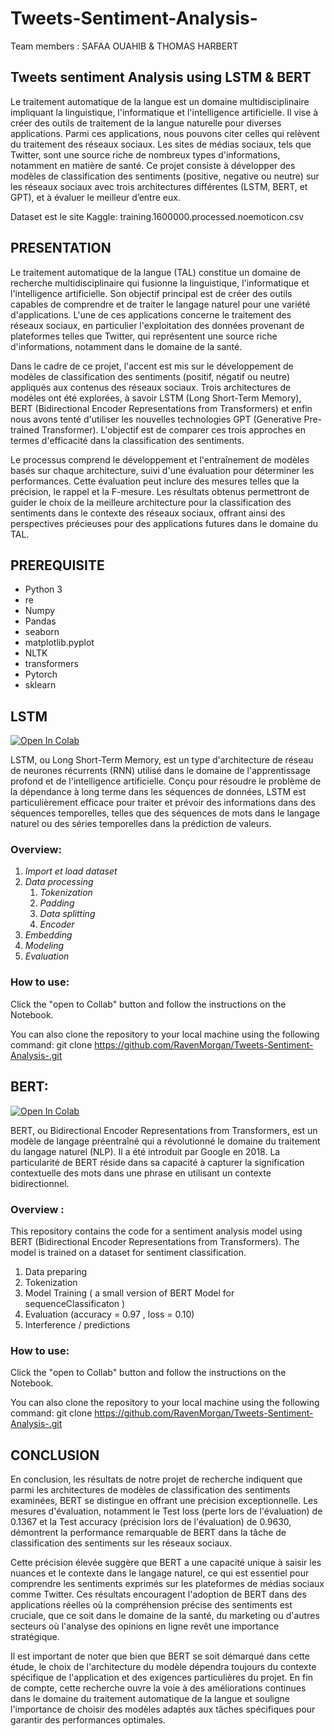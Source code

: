 # Tweets-Sentiment-Analysis-
Team members : SAFAA OUAHIB & THOMAS HARBERT

## Tweets sentiment Analysis using LSTM & BERT

Le traitement automatique de la langue est un domaine multidisciplinaire impliquant la linguistique, l'informatique et l'intelligence artificielle. Il vise à créer des outils de traitement de la langue naturelle pour diverses applications. Parmi ces applications, nous pouvons citer celles qui relèvent du traitement des réseaux sociaux. Les sites de médias sociaux, tels que Twitter, sont une source riche de nombreux types d'informations, notamment en matière de santé. Ce projet consiste à développer des modèles de classification des sentiments (positive, negative ou neutre) sur les réseaux sociaux avec trois architectures différentes (LSTM, BERT, et GPT), et à évaluer le meilleur d’entre eux.

Dataset est le site Kaggle:
training.1600000.processed.noemoticon.csv

## PRESENTATION

Le traitement automatique de la langue (TAL) constitue un domaine de recherche multidisciplinaire qui fusionne la linguistique, l'informatique et l'intelligence artificielle. Son objectif principal est de créer des outils capables de comprendre et de traiter le langage naturel pour une variété d'applications. L'une de ces applications concerne le traitement des réseaux sociaux, en particulier l'exploitation des données provenant de plateformes telles que Twitter, qui représentent une source riche d'informations, notamment dans le domaine de la santé.

Dans le cadre de ce projet, l'accent est mis sur le développement de modèles de classification des sentiments (positif, négatif ou neutre) appliqués aux contenus des réseaux sociaux. Trois architectures de modèles ont été explorées, à savoir LSTM (Long Short-Term Memory), BERT (Bidirectional Encoder Representations from Transformers) et enfin nous avons tenté d'utiliser les nouvelles technologies GPT (Generative Pre-trained Transformer). L'objectif est de comparer ces trois approches en termes d'efficacité dans la classification des sentiments.

Le processus comprend le développement et l'entraînement de modèles basés sur chaque architecture, suivi d'une évaluation pour déterminer les performances. Cette évaluation peut inclure des mesures telles que la précision, le rappel et la F-mesure. Les résultats obtenus permettront de guider le choix de la meilleure architecture pour la classification des sentiments dans le contexte des réseaux sociaux, offrant ainsi des perspectives précieuses pour des applications futures dans le domaine du TAL.

## PREREQUISITE
- Python 3
- re
- Numpy
- Pandas
- seaborn
- matplotlib.pyplot
- NLTK
- transformers
- Pytorch
- sklearn

## LSTM

[![Open In Colab](https://colab.research.google.com/assets/colab-badge.svg)](https://colab.research.google.com/github/RavenMorgan/Tweets-Sentiment-Analysis-/blob/main/Sentiments_Analysis_with_LSTM_Model.ipynb)

LSTM, ou Long Short-Term Memory, est un type d'architecture de réseau de neurones récurrents (RNN) utilisé dans le domaine de l'apprentissage profond et de l'intelligence artificielle. Conçu pour résoudre le problème de la dépendance à long terme dans les séquences de données, LSTM est particulièrement efficace pour traiter et prévoir des informations dans des séquences temporelles, telles que des séquences de mots dans le langage naturel ou des séries temporelles dans la prédiction de valeurs.

### Overview: 
1) *Import et load dataset*
2) *Data processing*
    1) *Tokenization*
    2) *Padding*
    3) *Data splitting*
    4) *Encoder*
7) *Embedding*
8) *Modeling*
9) *Evaluation*

### How to use:
Click the "open to Collab" button and follow the instructions on the Notebook.

You can also clone the repository to your local machine using the following command:
git clone https://github.com/RavenMorgan/Tweets-Sentiment-Analysis-.git


   
## BERT: 

[![Open In Colab](https://colab.research.google.com/assets/colab-badge.svg)](https://colab.research.google.com/github/RavenMorgan/Tweets-Sentiment-Analysis-/blob/main/Sentiments_Analysis_with_BERT_Model.ipynb)

BERT, ou Bidirectional Encoder Representations from Transformers, est un modèle de langage préentraîné qui a révolutionné le domaine du traitement du langage naturel (NLP). Il a été introduit par Google en 2018. La particularité de BERT réside dans sa capacité à capturer la signification contextuelle des mots dans une phrase en utilisant un contexte bidirectionnel.

### Overview : 

This repository contains the code for a sentiment analysis model using BERT (Bidirectional Encoder Representations from Transformers). The model is trained on a dataset for sentiment classification.

1) Data preparing 
2) Tokenization
3) Model Training ( a small version of BERT Model  for sequenceClassificaton )
4) Evaluation (accuracy = 0.97 , loss = 0.10)
5) Interference / predictions

### How to use:
Click the "open to Collab" button and follow the instructions on the Notebook.

You can also clone the repository to your local machine using the following command:
git clone https://github.com/RavenMorgan/Tweets-Sentiment-Analysis-.git

## CONCLUSION

En conclusion, les résultats de notre projet de recherche indiquent que parmi les architectures de modèles de classification des sentiments examinées, BERT se distingue en offrant une précision exceptionnelle. Les mesures d'évaluation, notamment le Test loss (perte lors de l'évaluation) de 0.1367 et la Test accuracy (précision lors de l'évaluation) de 0.9630, démontrent la performance remarquable de BERT dans la tâche de classification des sentiments sur les réseaux sociaux.

Cette précision élevée suggère que BERT a une capacité unique à saisir les nuances et le contexte dans le langage naturel, ce qui est essentiel pour comprendre les sentiments exprimés sur les plateformes de médias sociaux comme Twitter. Ces résultats encouragent l'adoption de BERT dans des applications réelles où la compréhension précise des sentiments est cruciale, que ce soit dans le domaine de la santé, du marketing ou d'autres secteurs où l'analyse des opinions en ligne revêt une importance stratégique.

Il est important de noter que bien que BERT se soit démarqué dans cette étude, le choix de l'architecture du modèle dépendra toujours du contexte spécifique de l'application et des exigences particulières du projet. En fin de compte, cette recherche ouvre la voie à des améliorations continues dans le domaine du traitement automatique de la langue et souligne l'importance de choisir des modèles adaptés aux tâches spécifiques pour garantir des performances optimales.
